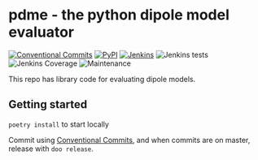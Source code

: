 # pdme - the python dipole model evaluator

[![Conventional Commits](https://img.shields.io/badge/Conventional%20Commits-1.0.0-green.svg?style=flat-square)](https://conventionalcommits.org)
[![PyPI](https://img.shields.io/pypi/v/pdme?style=flat-square)](https://pypi.org/project/pdme/)
[![Jenkins](https://img.shields.io/jenkins/build?jobUrl=https%3A%2F%2Fjenkins.deepak.science%2Fjob%2Fgitea-physics%2Fjob%2Fpdme%2Fjob%2Fmaster&style=flat-square)](https://jenkins.deepak.science/job/gitea-physics/job/pdme/job/master/)
![Jenkins tests](https://img.shields.io/jenkins/tests?compact_message&jobUrl=https%3A%2F%2Fjenkins.deepak.science%2Fjob%2Fgitea-physics%2Fjob%2Fpdme%2Fjob%2Fmaster%2F&style=flat-square)
![Jenkins Coverage](https://img.shields.io/jenkins/coverage/cobertura?jobUrl=https%3A%2F%2Fjenkins.deepak.science%2Fjob%2Fgitea-physics%2Fjob%2Fpdme%2Fjob%2Fmaster%2F&style=flat-square)
![Maintenance](https://img.shields.io/maintenance/yes/2024?style=flat-square)

This repo has library code for evaluating dipole models.

## Getting started

`poetry install` to start locally

Commit using [Conventional Commits](https://www.conventionalcommits.org/en/v1.0.0/), and when commits are on master, release with `doo release`.
